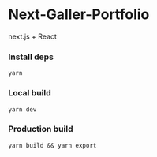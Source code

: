 # Next-Galler-Portfolio

next.js + React

### Install deps
``` yarn ```

### Local build
``` yarn dev ```

### Production build
``` yarn build && yarn export ```